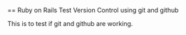 == Ruby on Rails Test Version Control using git and github

This is to test if git and github are working.
